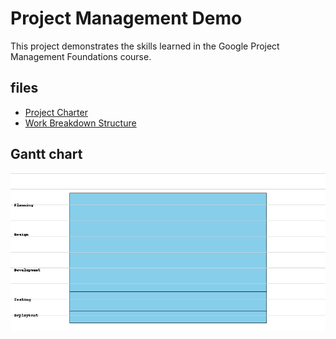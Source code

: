 # Project Management Demo

This project demonstrates the skills learned in the Google Project Management Foundations course.
## files
- [Project Charter](a-project-charter.md)
- [Work Breakdown Structure](b-work-breakdown-structure.md)

##  Gantt chart
![Gantt Chart](gantt-chart.png)
